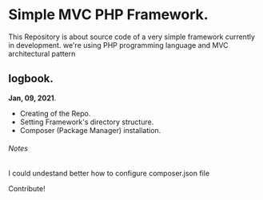 # Simple MVC PHP Framework. 
  
This Repository is about source code of a very simple framework currently in development. we're using PHP programming language and MVC architectural pattern

## logbook. 
**Jan, 09, 2021**.  
* Creating of the Repo. 
* Setting Framework's directory structure. 
* Composer (Package Manager) installation. 

###### Notes ######  
I could undestand better how to configure composer.json file  
  
  
  
Contribute!
